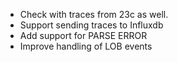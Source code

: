 * Check with traces from 23c as well.
* Support sending traces to Influxdb
* Add support for PARSE ERROR
* Improve handling of LOB events
